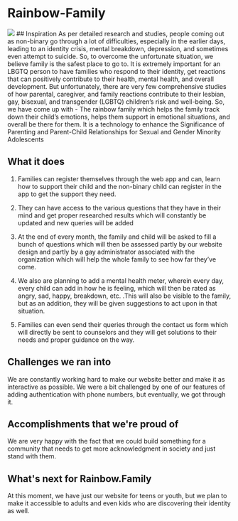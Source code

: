 # Rainbow-Family
<img src="https://challengepost-s3-challengepost.netdna-ssl.com/photos/production/challenge_photos/001/556/854/datas/full_width.png">
## Inspiration
As per detailed research and studies, people coming out as non-binary go through a lot of difficulties, especially in the earlier days, leading to an identity crisis, mental breakdown, depression, and sometimes even attempt to suicide. So, to overcome the unfortunate situation, we believe family is the safest place to go to. It is extremely important for an LBGTQ person to have families who respond to their identity, get reactions that can positively contribute to their health, mental health, and overall development. But unfortunately, there are very few comprehensive studies of how parental, caregiver, and family reactions contribute to their lesbian, gay, bisexual, and transgender (LGBTQ) children’s risk and well-being. So, we have come up with - The rainbow family which helps the family track down their child’s emotions, helps them support in emotional situations, and overall be there for them. It is a technology to enhance the Significance of Parenting and Parent-Child Relationships for Sexual and Gender Minority Adolescents

## What it does
1. Families can register themselves through the web app and can, learn how to support their child and the non-binary child can register in the app to get the support they need.

2. They can have access to the various questions that they have in their mind and get proper researched results which will constantly be updated and new queries will be added

3. At the end of every month, the family and child will be asked to fill a bunch of questions which will then be assessed partly by our website design and partly by a gay administrator associated with the organization which will help the whole family to see how far they’ve come.

4. We also are planning to add a mental health meter, wherein every day, every child can add in how he is feeling, which will then be rated as angry, sad, happy, breakdown, etc. .This will also be visible to the family, but as an addition, they will be given suggestions to act upon in that situation. 

5. Families can even send their queries through the contact us form which will directly be sent to counselors and they will get solutions to their needs and proper guidance on the way.

## Challenges we ran into
We are constantly working hard to make our website better and make it as interactive as possible. We were a bit challenged by one of our features of adding authentication with phone numbers, but eventually, we got through it. 
## Accomplishments that we're proud of
We are very happy with the fact that we could build something for a community that needs to get more acknowledgment in society and just stand with them. 
## What's next for Rainbow.Family
At this moment, we have just our website for teens or youth, but we plan to make it accessible to adults and even kids who are discovering their identity as well. 
